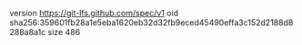 version https://git-lfs.github.com/spec/v1
oid sha256:359601fb28a1e5eba1620eb32d32fb9eced45490effa3c152d2188d8288a8a1c
size 486
